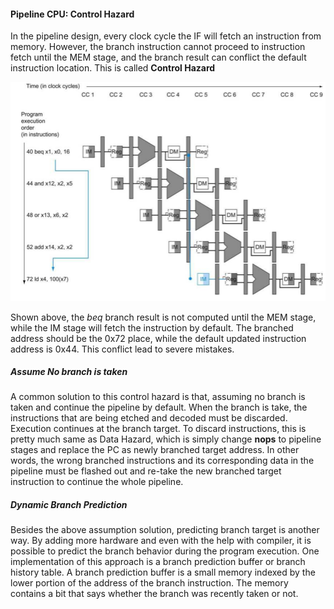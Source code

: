 #### Pipeline CPU: Control Hazard

In the pipeline design, every clock cycle the IF will fetch an instruction from memory. However, the branch instruction cannot proceed to instruction fetch until the MEM stage, and the branch result can conflict the default instruction location. This is called **Control Hazard**

<img src="img1/control-hazard-instructions.png" alt="control-hazard-instructions" style="zoom:50%;" />

Shown above, the *beq* branch result is not computed until the MEM stage, while the IM stage will fetch the instruction by default. The branched address should be the 0x72 place, while the default updated instruction address is 0x44. This conflict lead to severe mistakes.

##### Assume No branch is taken

A common solution to this control hazard is that, assuming no branch is taken and continue the pipeline by default. When the branch is take, the instructions that are being etched and decoded must be discarded. Execution continues at the branch target. To discard instructions, this is pretty much same as Data Hazard, which is simply change **nops** to pipeline stages and replace the PC as newly branched target address. In other words, the wrong branched instructions and its corresponding data in the pipeline must be flashed out and re-take the new branched target instruction to continue the whole pipeline.

##### Dynamic Branch Prediction

Besides the above assumption solution, predicting branch target is another way. By adding more hardware and even with the help with compiler, it is possible to predict the branch behavior during the program execution. One implementation of this approach is a branch prediction buffer or branch history table. A branch prediction buffer is a small memory indexed by the lower portion of the address of the branch instruction. The memory contains a bit that says whether the branch was recently taken or not.